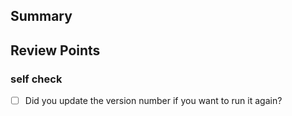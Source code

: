 
## Summary
<!-- Briefly describe the content of the PR -->

## Review Points
<!-- If there are specific points you would like to be reviewed, mention them here -->

### self check

- [ ] Did you update the version number if you want to run it again?
